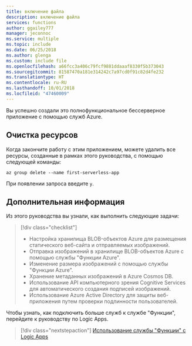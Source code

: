 ```yaml
---
title: включение файла
description: включение файла
services: functions
author: ggailey777
manager: jeconnoc
ms.service: multiple
ms.topic: include
ms.date: 06/25/2018
ms.author: glenga
ms.custom: include file
ms.openlocfilehash: a66fcc3a406c79fcf9881ddaaaf8330f5b373043
ms.sourcegitcommit: 81587470a181e314242c7a97cd0f91c82d4fe232
ms.translationtype: HT
ms.contentlocale: ru-RU
ms.lasthandoff: 10/01/2018
ms.locfileid: "47460009"
---
```

Вы успешно создали это полнофункциональное бессерверное приложение с помощью служб Azure.

## <a name="clean-up-resources"></a>Очистка ресурсов

Когда закончите работу с этим приложением, можете удалить все ресурсы, созданные в рамках этого руководства, с помощью следующей команды:

```azurecli
az group delete --name first-serverless-app
```

При появлении запроса введите `y`.  

## <a name="next-steps"></a>Дополнительная информация

Из этого руководства вы узнали, как выполнить следующие задачи:
> [!div class="checklist"]
> * Настройка хранилища BLOB-объектов Azure для размещения статического веб-сайта и отправляемых изображений.
> * Отправка изображений в хранилище BLOB-объектов Azure с помощью службы "Функции Azure".
> * Изменение размера изображений с помощью службы "Функции Azure".
> * Хранение метаданных изображений в Azure Cosmos DB.
> * Использование API компьютерного зрения Cognitive Services для автоматического создания подписей изображений.
> * Использование Azure Active Directory для защиты веб-приложения путем проверки подлинности пользователей.

Чтобы узнать, как подключить больше служб к службе "Функции", перейдите к руководству по Logic Apps. 

> [!div class="nextstepaction"]
> [Использование службы "Функции" с Logic Apps](https://docs.microsoft.com/azure/azure-functions/functions-twitter-email)
